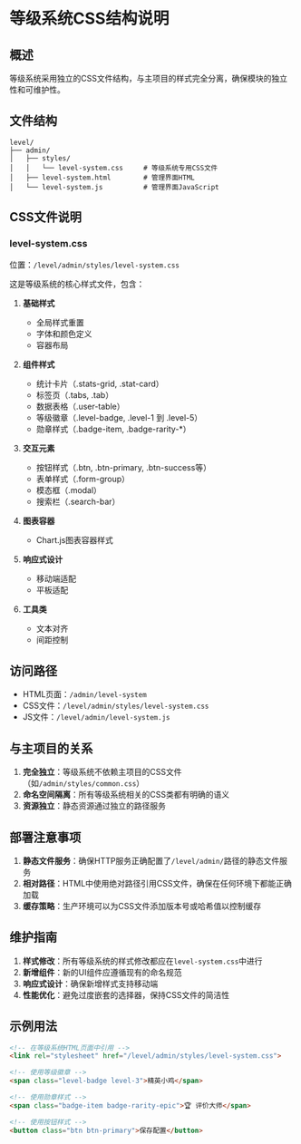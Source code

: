 # 等级系统CSS结构说明

## 概述
等级系统采用独立的CSS文件结构，与主项目的样式完全分离，确保模块的独立性和可维护性。

## 文件结构

```
level/
├── admin/
│   ├── styles/
│   │   └── level-system.css     # 等级系统专用CSS文件
│   ├── level-system.html        # 管理界面HTML
│   └── level-system.js          # 管理界面JavaScript
```

## CSS文件说明

### level-system.css
位置：`/level/admin/styles/level-system.css`

这是等级系统的核心样式文件，包含：

1. **基础样式**
   - 全局样式重置
   - 字体和颜色定义
   - 容器布局

2. **组件样式**
   - 统计卡片（.stats-grid, .stat-card）
   - 标签页（.tabs, .tab）
   - 数据表格（.user-table）
   - 等级徽章（.level-badge, .level-1 到 .level-5）
   - 勋章样式（.badge-item, .badge-rarity-*）

3. **交互元素**
   - 按钮样式（.btn, .btn-primary, .btn-success等）
   - 表单样式（.form-group）
   - 模态框（.modal）
   - 搜索栏（.search-bar）

4. **图表容器**
   - Chart.js图表容器样式

5. **响应式设计**
   - 移动端适配
   - 平板适配

6. **工具类**
   - 文本对齐
   - 间距控制

## 访问路径

- HTML页面：`/admin/level-system`
- CSS文件：`/level/admin/styles/level-system.css`
- JS文件：`/level/admin/level-system.js`

## 与主项目的关系

1. **完全独立**：等级系统不依赖主项目的CSS文件（如`/admin/styles/common.css`）
2. **命名空间隔离**：所有等级系统相关的CSS类都有明确的语义
3. **资源独立**：静态资源通过独立的路径服务

## 部署注意事项

1. **静态文件服务**：确保HTTP服务正确配置了`/level/admin/`路径的静态文件服务
2. **相对路径**：HTML中使用绝对路径引用CSS文件，确保在任何环境下都能正确加载
3. **缓存策略**：生产环境可以为CSS文件添加版本号或哈希值以控制缓存

## 维护指南

1. **样式修改**：所有等级系统的样式修改都应在`level-system.css`中进行
2. **新增组件**：新的UI组件应遵循现有的命名规范
3. **响应式设计**：确保新增样式支持移动端
4. **性能优化**：避免过度嵌套的选择器，保持CSS文件的简洁性

## 示例用法

```html
<!-- 在等级系统HTML页面中引用 -->
<link rel="stylesheet" href="/level/admin/styles/level-system.css">

<!-- 使用等级徽章 -->
<span class="level-badge level-3">精英小鸡</span>

<!-- 使用勋章样式 -->
<span class="badge-item badge-rarity-epic">🏆 评价大师</span>

<!-- 使用按钮样式 -->
<button class="btn btn-primary">保存配置</button>
``` 